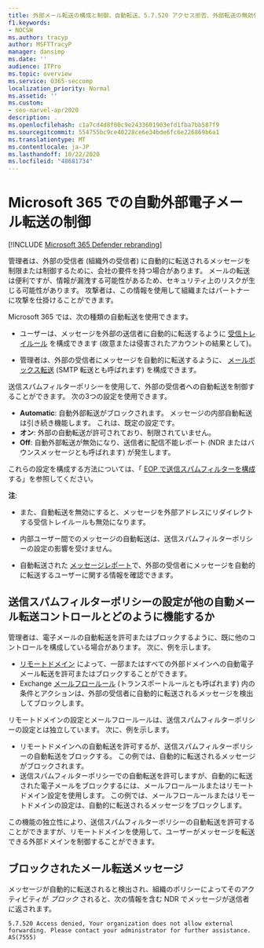 ```yaml
---
title: 外部メール転送の構成と制御、自動転送、5.7.520 アクセス拒否、外部転送の無効化、管理者が外部転送を無効にした、送信スパム対策ポリシー
f1.keywords:
- NOCSH
ms.author: tracyp
author: MSFTTracyP
manager: dansimp
ms.date: ''
audience: ITPro
ms.topic: overview
ms.service: O365-seccomp
localization_priority: Normal
ms.assetid: ''
ms.custom:
- seo-marvel-apr2020
description: .
ms.openlocfilehash: c1a7cd4d8f00c9e2433601903efd1fba7bb587f9
ms.sourcegitcommit: 554755bc9ce40228ce6e34bde6fc6e226869b6a1
ms.translationtype: MT
ms.contentlocale: ja-JP
ms.lasthandoff: 10/22/2020
ms.locfileid: "48681734"
---
```

# <a name="control-automatic-external-email-forwarding-in-microsoft-365"></a>Microsoft 365 での自動外部電子メール転送の制御

[!INCLUDE [Microsoft 365 Defender rebranding](../includes/microsoft-defender-for-office.md)]

管理者は、外部の受信者 (組織外の受信者) に自動的に転送されるメッセージを制限または制御するために、会社の要件を持つ場合があります。 メールの転送は便利ですが、情報が漏洩する可能性があるため、セキュリティ上のリスクが生じる可能性があります。 攻撃者は、この情報を使用して組織またはパートナーに攻撃を仕掛けることができます。

Microsoft 365 では、次の種類の自動転送を使用できます。

- ユーザーは、メッセージを外部の送信者に自動的に転送するように [受信トレイルール](https://support.microsoft.com/office/c24f5dea-9465-4df4-ad17-a50704d66c59) を構成できます (故意または侵害されたアカウントの結果として)。

- 管理者は、外部の受信者にメッセージを自動的に転送するように、 [メールボックス転送](https://docs.microsoft.com/exchange/recipients-in-exchange-online/manage-user-mailboxes/configure-email-forwarding) (SMTP 転送とも呼ばれます) を構成できます。

送信スパムフィルターポリシーを使用して、外部の受信者への自動転送を制御することができます。 次の3つの設定を使用できます。

- **Automatic**: 自動外部転送がブロックされます。 メッセージの内部自動転送は引き続き機能します。 これは、既定の設定です。
- **オン**: 外部の自動転送が許可されており、制限されていません。
- **Off**: 自動外部転送が無効になり、送信者に配信不能レポート (NDR またはバウンスメッセージとも呼ばれます) が発生します。

これらの設定を構成する方法については、「 [EOP で送信スパムフィルターを構成](configure-the-outbound-spam-policy.md)する」を参照してください。

**注**:

- また、自動転送を無効にすると、メッセージを外部アドレスにリダイレクトする受信トレイルールも無効になります。

- 内部ユーザー間でのメッセージの自動転送は、送信スパムフィルターポリシーの設定の影響を受けません。

- 自動転送された [メッセージレポート](mfi-auto-forwarded-messages-report.md)で、外部の受信者にメッセージを自動的に転送するユーザーに関する情報を確認できます。

## <a name="how-the-outbound-spam-filter-policy-settings-work-with-other-automatic-email-forwarding-controls"></a>送信スパムフィルターポリシーの設定が他の自動メール転送コントロールとどのように機能するか

管理者は、電子メールの自動転送を許可またはブロックするように、既に他のコントロールを構成している場合があります。 次に、例を示します。

- [リモートドメイン](https://docs.microsoft.com/exchange/mail-flow-best-practices/remote-domains/remote-domains) によって、一部またはすべての外部ドメインへの自動電子メール転送を許可またはブロックすることができます。
- Exchange [メールフロールール](https://docs.microsoft.com/exchange/security-and-compliance/mail-flow-rules/mail-flow-rules) (トランスポートルールとも呼ばれます) 内の条件とアクションは、外部の受信者に自動的に転送されるメッセージを検出してブロックします。

リモートドメインの設定とメールフロールールは、送信スパムフィルターポリシーの設定とは独立しています。 次に、例を示します。

- リモートドメインへの自動転送を許可するが、送信スパムフィルターポリシーの自動転送をブロックする。 この例では、自動的に転送されるメッセージがブロックされます。
- 送信スパムフィルターポリシーでの自動転送を許可しますが、自動的に転送された電子メールをブロックするには、メールフロールールまたはリモートドメイン設定を使用します。 この例では、メールフロールールまたはリモートドメインの設定は、自動的に転送されるメッセージをブロックします。

この機能の独立性により、送信スパムフィルターポリシーの自動転送を許可することができますが、リモートドメインを使用して、ユーザーがメッセージを転送できる外部ドメインを制御することができます。

## <a name="the-blocked-email-forwarding-message"></a>ブロックされたメール転送メッセージ

メッセージが自動的に転送されると検出され、組織のポリシーによってそのアクティビティが *ブロック* されると、次の情報を含む NDR でメッセージが送信者に返されます。

`5.7.520 Access denied, Your organization does not allow external forwarding. Please contact your administrator for further assistance. AS(7555)`
